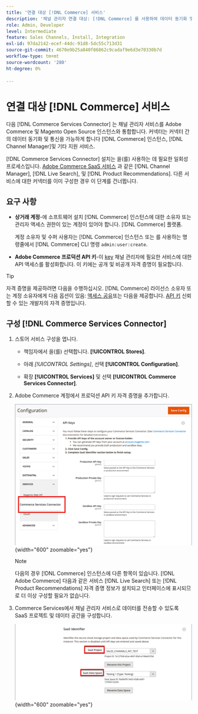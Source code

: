 ```yaml
---
title: '연결 대상 [!DNL Commerce] 서비스'
description: '채널 관리자 연결 대상: [!DNL Commerce] 를 사용하여 데이터 동기화 및 [!DNL Commerce] 인스턴스, 채널 관리자 및 기타 지원 서비스.'
role: Admin, Developer
level: Intermediate
feature: Sales Channels, Install, Integration
exl-id: 97da2142-ecef-44dc-91d8-5dc55c713d31
source-git-commit: 4670e9b25a840f86862c9cadaf9e6d3e70330b7d
workflow-type: tm+mt
source-wordcount: '280'
ht-degree: 0%

---
```



# 연결 대상 [!DNL Commerce] 서비스

다음 [!DNL Commerce Services Connector] 는 채널 관리자 서비스를 Adobe Commerce 및 Magento Open Source 인스턴스와 통합합니다. 커넥터는 커넥터 간의 데이터 동기화 및 통신을 가능하게 합니다 [!DNL Commerce] 인스턴스, [!DNL Channel Manager]및 기타 지원 서비스.

[!DNL Commerce Services Connector] 설치는 을(를) 사용하는 데 필요한 일회성 프로세스입니다. [Adobe Commerce SaaS 서비스](https://experienceleague.adobe.com/docs/commerce-merchant-services/user-guides/home.html) 과 같은 [!DNL Channel Manager], [!DNL Live Search], 및 [!DNL Product Recommendations]. 다른 서비스에 대한 커넥터를 이미 구성한 경우 이 단계를 건너뜁니다.

## 요구 사항

- **상거래 계정**-에 소프트웨어 설치 [!DNL Commerce] 인스턴스에 대한 소유자 또는 관리자 액세스 권한이 있는 계정이 있어야 합니다. [!DNL Commerce] 플랫폼.

  계정 소유자 및 수퍼 사용자는 [!DNL Commerce] 인스턴스 또는 를 사용하는 명령줄에서 [!DNL Commerce] CLI 명령 `admin:user:create`.

- **Adobe Commerce 프로덕션 API 키**-이 [key](https://experienceleague.adobe.com/docs/commerce-merchant-services/user-guides/integration-services/saas.html#genapikey) 채널 관리자에 필요한 서비스에 대한 API 액세스를 활성화합니다. 이 키에는 공개 및 비공개 자격 증명이 필요합니다.

>[!TIP]
>
>자격 증명을 제공하려면 다음을 수행하십시오. [!DNL Commerce] 라이선스 소유자 또는 계정 소유자에게 다음 옵션이 있음: [액세스 공유](https://experienceleague.adobe.com/docs/commerce-admin/start/commerce-account/commerce-account-share.html)또는 다음을 제공합니다. [API 키](https://experienceleague.adobe.com/docs/commerce-merchant-services/user-guides/integration-services/saas.html) 신뢰할 수 있는 개발자의 자격 증명입니다.

## 구성 [!DNL Commerce Services Connector]

1. 스토어 서비스 구성을 엽니다.

   - 책임자에서 을(를) 선택합니다. **[!UICONTROL Stores]**.

   - 아래 *[!UICONTROL Settings]*, 선택 **[!UICONTROL Configuration]**.

   - 확장 **[!UICONTROL Services]** 및 선택 **[!UICONTROL Commerce Services Connector]**.

1. Adobe Commerce 계정에서 프로덕션 API 키 자격 증명을 추가합니다.

   ![[!DNL Commerce Services Connector] 의 서비스 [!DNL Admin] 보기](assets/commerce-services-connector-admin-service-view.png){width="600" zoomable="yes"}


   >[!NOTE]
   >
   > 다음의 경우 [!DNL Commerce] 인스턴스에 다른 항목이 있습니다. [!DNL Adobe Commerce] 다음과 같은 서비스 [!DNL Live Search] 또는 [!DNL Product Recommendations] 자격 증명 정보가 설치되고 인터페이스에 표시되므로 더 이상 구성할 필요가 없습니다.

1. Commerce Services에서 채널 관리자 서비스로 데이터를 전송할 수 있도록 SaaS 프로젝트 및 데이터 공간을 구성합니다.

   ![[!DNL Commerce Services Connector] 의 SaaS 식별자 구성 [!DNL Admin] 보기](assets/commerce-services-connector-saas-config.png){width="600" zoomable="yes"}

